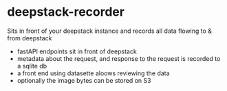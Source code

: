 # deepstack-recorder
Sits in front of your deepstack instance and records all data flowing to &amp; from deepstack

- fastAPI endpoints sit in front of deepstack
- metadata about the request, and response to the request is recorded to a sqlite db
- a front end using datasette aloows reviewing the data
- optionally the image bytes can be stored on S3
